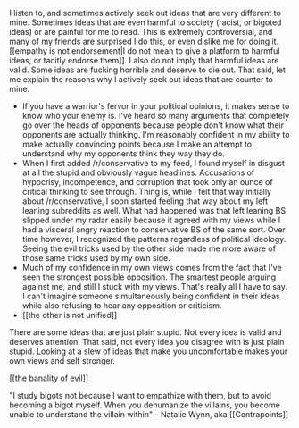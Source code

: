 I listen to, and sometimes actively seek out ideas that are very different to mine. Sometimes ideas that are even harmful to society (racist, or bigoted ideas) or are painful for me to read. This is extremely controversial, and many of my friends are surprised I do this, or even dislike me for doing it. [[empathy is not endorsement|I do not mean to give a platform to harmful ideas, or tacitly endorse them]]. I also do not imply that harmful ideas are valid. Some ideas are fucking horrible and deserve to die out. That said, let me explain the reasons why I actively seek out ideas that are counter to mine.

 - If you have a warrior's fervor in your political opinions, it makes sense to know who your enemy is. I've heard so many arguments that completely go over the heads of opponents because people don't know what their opponents are actually thinking. I'm reasonably confident in my ability to make actually convincing points because I make an attempt to understand why my opponents think they way they do.
 - When I first added /r/conservative to my feed, I found myself in disgust at all the stupid and obviously vague headlines. Accusations of hypocrisy, incompetence, and corruption that took only an ounce of critical thinking to see through. Thing is, while I felt that way initially about /r/conservative, I soon started feeling that way about my left leaning subreddits as well. What had happened was that left leaning BS slipped under my radar easily because it agreed with my views while I had a visceral angry reaction to conservative BS of the same sort. Over time however, I recognized the patterns regardless of political ideology. Seeing the evil tricks used by the other side made me more aware of those same tricks used by my own side.
 - Much of my confidence in my own views comes from the fact that I've seen the strongest possible opposition. The smartest people arguing against me, and still I stuck with my views. That's really all I have to say. I can't imagine someone simultaneously being confident in their ideas while also refusing to hear any opposition or criticism.  
 - [[the other is not unified]]

There are some ideas that are just plain stupid. Not every idea is valid and deserves attention. That said, not every idea you disagree with is just plain stupid. Looking at a slew of ideas that make you uncomfortable makes your own views and self stronger.

[[the banality of evil]]

"I study bigots not because I want to empathize with them, but to avoid becoming a bigot myself. When you dehumanize the villains, you become unable to understand the villain within" - Natalie Wynn, aka [[Contrapoints]]
